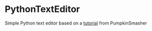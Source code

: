 # PythonTextEditor
 Simple Python text editor
 based on a [tutorial](https://www.instructables.com/Create-a-Simple-Python-Text-Editor/) from PumpkinSmasher
